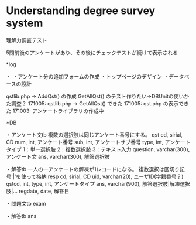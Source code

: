 # Understanding degree survey system

理解力調査テスト

5問前後のアンケートがあり、その後にチェックテストが続けて表示される

*log

・
・アンケート分の追加フォームの作成
・トップページのデザイン
・データベースの設計


qstlib.php -> AddQst() の作成
GetAllQst() のテスト作りたい→DBUnitの使いかた調査？
171005: qstlib.php -> GetAllQst() できた
171005: qst.php の表示できた
171003: アンケートライブラリの作成中


*DB

・アンケート文tb
    複数の選択肢は同じアンケート番号にする。
    qst
    cd, sirial, CD
    num, int, アンケート番号
    sub, int, アンケートサブ番号
    type, int, アンケートタイプ
        1：単一選択肢
        2：複数選択肢
        3：テキスト入力
    question, varchar(300), アンケート文
    ans, varchar(300), 解答選択肢
    
・解答tb
    一人の一アンケートの解凍が1レコードになる。
    複数選択は区切り記号'|'を使って格納
    resp
    cd, sirial, CD
    uid, varchar(20), ユーザID(学籍番号？)
    qstcd, int, 
    type, int, アンケートタイプ
    ans, varchar(900), 解答選択肢|解凍選択肢|...
    regdate, date, 解答日

・問題文tb
    exam
    
・解答tb
    ans
